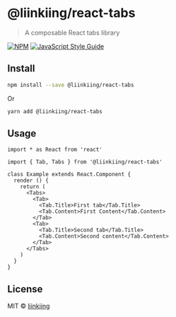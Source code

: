 # @liinkiing/react-tabs

> A composable React tabs library

[![NPM](https://img.shields.io/npm/v/@liinkiing/react-tabs.svg)](https://www.npmjs.com/package/@liinkiing/react-tabs) [![JavaScript Style Guide](https://img.shields.io/badge/code_style-standard-brightgreen.svg)](https://standardjs.com)

## Install

```bash
npm install --save @liinkiing/react-tabs
```
Or
```bash
yarn add @liinkiing/react-tabs
```

## Usage

```tsx
import * as React from 'react'

import { Tab, Tabs } from '@liinkiing/react-tabs'

class Example extends React.Component {
  render () {
    return (
      <Tabs>
        <Tab>
          <Tab.Title>First tab</Tab.Title>
          <Tab.Content>First Content</Tab.Content>
        </Tab>
        <Tab>
          <Tab.Title>Second tab</Tab.Title>
          <Tab.Content>Second content</Tab.Content>
        </Tab>
      </Tabs>
    )
  }
}
```

## License

MIT © [liinkiing](https://github.com/liinkiing)
